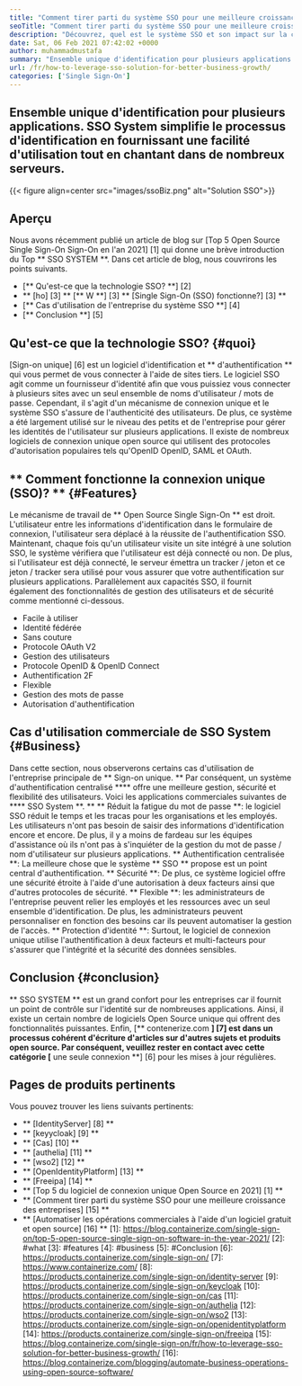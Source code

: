 ```yaml
---
title: "Comment tirer parti du système SSO pour une meilleure croissance des entreprises" 
seoTitle: "Comment tirer parti du système SSO pour une meilleure croissance des entreprises" 
description: "Découvrez, quel est le système SSO et son impact sur la croissance de votre entreprise. Les systèmes de connexion unique Open Source sont largement utilisés au niveau des petits et de l'entreprise." 
date: Sat, 06 Feb 2021 07:42:02 +0000
author: muhammadmustafa
summary: "Ensemble unique d'identification pour plusieurs applications. SSO System simplifie le processus d'identification en fournissant une facilité d'utilisation tout en chantant dans de nombreux serveurs." 
url: /fr/how-to-leverage-sso-solution-for-better-business-growth/
categories: ['Single Sign-On']
---
```


## Ensemble unique d'identification pour plusieurs applications. SSO System simplifie le processus d'identification en fournissant une facilité d'utilisation tout en chantant dans de nombreux serveurs.

{{< figure align=center src="images/ssoBiz.png" alt="Solution SSO">}}


## Aperçu
Nous avons récemment publié un article de blog sur [Top 5 Open Source Single Sign-On Sign-On en l'an 2021] [1] qui donne une brève introduction du Top ** SSO SYSTEM **. Dans cet article de blog, nous couvrirons les points suivants.
  * [** Qu'est-ce que la technologie SSO? **] [2]
  * ** [ho] [3] ** [** W **] [3] ** [Single Sign-On (SSO) fonctionne?] [3] **
  * [** Cas d'utilisation de l'entreprise du système SSO **] [4]
  * [** Conclusion **] [5]

## Qu'est-ce que la technologie SSO? {#quoi}
[Sign-on unique] [6] est un logiciel d'identification et ** d'authentification ** qui vous permet de vous connecter à l'aide de sites tiers. Le logiciel SSO agit comme un fournisseur d'identité afin que vous puissiez vous connecter à plusieurs sites avec un seul ensemble de noms d'utilisateur / mots de passe. Cependant, il s'agit d'un mécanisme de connexion unique et le système SSO s'assure de l'authenticité des utilisateurs.
De plus, ce système a été largement utilisé sur le niveau des petits et de l'entreprise pour gérer les identités de l'utilisateur sur plusieurs applications. Il existe de nombreux logiciels de connexion unique open source qui utilisent des protocoles d'autorisation populaires tels qu'OpenID OpenID, SAML et OAuth.

## ** Comment fonctionne la connexion unique (SSO)? ** {#Features}
Le mécanisme de travail de ** Open Source Single Sign-On ** est droit. L'utilisateur entre les informations d'identification dans le formulaire de connexion, l'utilisateur sera déplacé à la réussite de l'authentification SSO. Maintenant, chaque fois qu'un utilisateur visite un site intégré à une solution SSO, le système vérifiera que l'utilisateur est déjà connecté ou non. De plus, si l'utilisateur est déjà connecté, le serveur émettra un tracker / jeton et ce jeton / tracker sera utilisé pour vous assurer que votre authentification sur plusieurs applications. Parallèlement aux capacités SSO, il fournit également des fonctionnalités de gestion des utilisateurs et de sécurité comme mentionné ci-dessous.
  * Facile à utiliser
  * Identité fédérée
  * Sans couture
  * Protocole OAuth V2
  * Gestion des utilisateurs
  * Protocole OpenID & OpenID Connect
  * Authentification 2F
  * Flexible
  * Gestion des mots de passe
  * Autorisation d'authentification

## Cas d'utilisation commerciale de SSO System {#Business}
Dans cette section, nous observerons certains cas d'utilisation de l'entreprise principale de ** Sign-on unique. ** Par conséquent, un système d'authentification centralisé **** offre une meilleure gestion, sécurité et flexibilité des utilisateurs. Voici les applications commerciales suivantes de **** SSO System **. **
** Réduit la fatigue du mot de passe **: le logiciel SSO réduit le temps et les tracas pour les organisations et les employés. Les utilisateurs n'ont pas besoin de saisir des informations d'identification encore et encore. De plus, il y a moins de fardeau sur les équipes d'assistance où ils n'ont pas à s'inquiéter de la gestion du mot de passe / nom d'utilisateur sur plusieurs applications.
** Authentification centralisée **: La meilleure chose que le système ** SSO ** propose est un point central d'authentification.
** Sécurité **: De plus, ce système logiciel offre une sécurité étroite à l'aide d'une autorisation à deux facteurs ainsi que d'autres protocoles de sécurité.
** Flexible **: les administrateurs de l'entreprise peuvent relier les employés et les ressources avec un seul ensemble d'identification. De plus, les administrateurs peuvent personnaliser en fonction des besoins car ils peuvent automatiser la gestion de l'accès.
** Protection d'identité **: Surtout, le logiciel de connexion unique utilise l'authentification à deux facteurs et multi-facteurs pour s'assurer que l'intégrité et la sécurité des données sensibles.

## Conclusion {#conclusion}
** SSO SYSTEM ** est un grand confort pour les entreprises car il fournit un point de contrôle sur l'identité sur de nombreuses applications. Ainsi, il existe un certain nombre de logiciels Open Source unique qui offrent des fonctionnalités puissantes.
Enfin, [** contenerize.com **] [7] est dans un processus cohérent d'écriture d'articles sur d'autres sujets et produits open source. Par conséquent, veuillez rester en contact avec cette catégorie [** une seule connexion **] [6] pour les mises à jour régulières.

## Pages de produits pertinents
Vous pouvez trouver les liens suivants pertinents:
  * ** [IdentityServer] [8] **
  * ** [keyycloak] [9] **
  * ** [Cas] [10] **
  * ** [authelia] [11] **
  * ** [wso2] [12] **
  * ** [OpenIdentityPlatform] [13] **
  * ** [Freeipa] [14] **
  * ** [Top 5 du logiciel de connexion unique Open Source en 2021] [1] **
  * ** [Comment tirer parti du système SSO pour une meilleure croissance des entreprises] [15] **
  * ** [Automatiser les opérations commerciales à l'aide d'un logiciel gratuit et open source] [16] **
[1]: https://blog.containerize.com/single-sign-on/top-5-open-source-single-sign-on-software-in-the-year-2021/
[2]: #what
[3]: #features
[4]: #business
[5]: #Conclusion
[6]: https://products.containerize.com/single-sign-on/
[7]: https://www.containerize.com/
[8]: https://products.containerize.com/single-sign-on/identity-server
[9]: https://products.containerize.com/single-sign-on/keycloak
[10]: https://products.containerize.com/single-sign-on/cas
[11]: https://products.containerize.com/single-sign-on/authelia
[12]: https://products.containerize.com/single-sign-on/wso2
[13]: https://products.containerize.com/single-sign-on/openidentityplatform
[14]: https://products.containerize.com/single-sign-on/freeipa
[15]: https://blog.containerize.com/single-sign-on/fr/how-to-leverage-sso-solution-for-better-business-growth/
[16]: https://blog.containerize.com/blogging/automate-business-operations-using-open-source-software/
